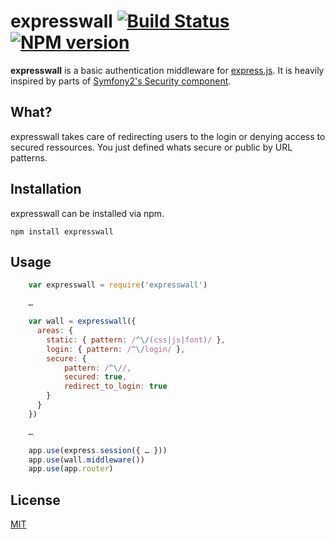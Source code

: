 # expresswall [![Build Status](https://travis-ci.org/themasch/expresswall.png?branch=master)](https://travis-ci.org/themasch/expresswall) [![NPM version](https://badge.fury.io/js/bencode.png)](https://npmjs.org/package/bencode)

**expresswall** is a basic authentication middleware for [express.js](https://github.com/visionmedia/express).
It is heavily inspired by parts of [Symfony2's Security component](https://github.com/symfony/Security).

## What?

expresswall takes care of redirecting users to the login or denying access to
secured ressources. You just defined whats secure or public by URL patterns.

## Installation

expresswall can be installed via npm.

```
npm install expresswall
```

## Usage

```js
    var expresswall = require('expresswall')

    …

    var wall = expresswall({
      areas: {
        static: { pattern: /^\/(css|js|font)/ },
        login: { pattern: /^\/login/ },
        secure: {
            pattern: /^\//,
            secured: true,
            redirect_to_login: true
        }
      }
    })

    …

    app.use(express.session({ … }))
    app.use(wall.middleware())
    app.use(app.router)
```

## License
[MIT](http://masch.mit-license.org/)
